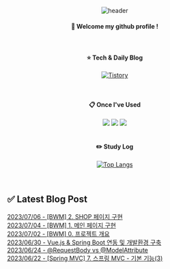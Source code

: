 
<div align="center"> 

![header](https://capsule-render.vercel.app/api?type=waving&color=000000&height=150&section=header&text=Baeg-won&fontColor=ffffff&fontSize=70&animation=fadeIn&fontAlignY=55&desc=%20&descAlignY=62&descAlign=62)
  
####  :wave: Welcome my github profile !
  
<br/>

####  :star: Tech & Daily Blog
<a href="https://daegwonkim.tistory.com/"><img alt="Tistory" src ="https://img.shields.io/badge/Tistory-white.svg?&style=for-the-badge"/></a>

<br/>
  
####  :clipboard: Once I've Used
<img src="https://img.shields.io/badge/JAVA-007396?style=for-the-badge&logo=Java&logoColor=white">
<img src="https://img.shields.io/badge/Spring-6DB33F?style=for-the-badge&logo=Spring&logoColor=white">
<img src="https://img.shields.io/badge/MySQL-4479A1?style=for-the-badge&logo=MySQL&logoColor=white">

<br/>
<br/>

#### :pencil2: Study Log
[![Top Langs](https://github-readme-stats.vercel.app/api/top-langs/?username=Baeg-won&layout=compact&show_icons=true)](https://github.com/anuraghazra/github-readme-stats)

</div>

<br/>

## ✅ Latest Blog Post

[2023/07/06 - [BWM] 2. SHOP 페이지 구현](https://daegwonkim.tistory.com/458) <br/>
[2023/07/04 - [BWM] 1. 메인 페이지 구현](https://daegwonkim.tistory.com/457) <br/>
[2023/07/02 - [BWM] 0. 프로젝트 개요](https://daegwonkim.tistory.com/455) <br/>
[2023/06/30 - Vue.js & Spring Boot 연동 및 개발환경 구축](https://daegwonkim.tistory.com/454) <br/>
[2023/06/24 - @RequestBody vs @ModelAttribute](https://daegwonkim.tistory.com/453) <br/>
[2023/06/22 - [Spring MVC] 7. 스프링 MVC - 기본 기능(3)](https://daegwonkim.tistory.com/452) <br/>

